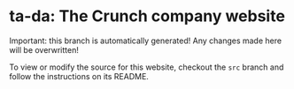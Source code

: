 # ta-da: The Crunch company website

Important: this branch is automatically generated! Any changes made here will be overwritten!

To view or modify the source for this website, checkout the `src` branch and follow the instructions on its README.
